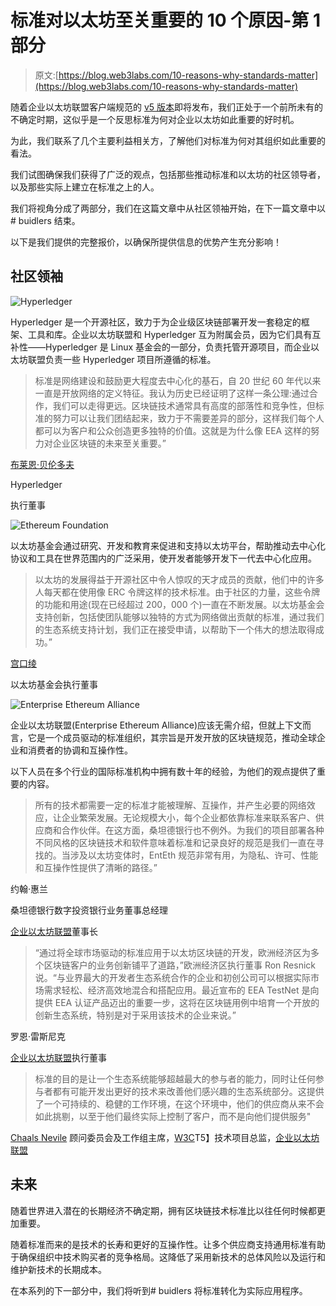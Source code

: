 # 标准对以太坊至关重要的 10 个原因-第 1 部分

> 原文:[https://blog.web3labs.com/10-reasons-why-standards-matter](https://blog.web3labs.com/10-reasons-why-standards-matter)

随着企业以太坊联盟客户端规范的 [v5 版本](https://entethalliance.github.io/client-spec/spec.html)即将发布，我们正处于一个前所未有的不确定时期，这似乎是一个反思标准为何对企业以太坊如此重要的好时机。

为此，我们联系了几个主要利益相关方，了解他们对标准为何对其组织如此重要的看法。

我们试图确保我们获得了广泛的观点，包括那些推动标准和以太坊的社区领导者，以及那些实际上建立在标准之上的人。

我们将视角分成了两部分，我们在这篇文章中从社区领袖开始，在下一篇文章中以# buidlers 结束。

以下是我们提供的完整报价，以确保所提供信息的优势产生充分影响！

## 社区领袖

![Hyperledger](../Images/0e1b89609fc8e8bae03150fe30e38272.png)

Hyperledger 是一个开源社区，致力于为企业级区块链部署开发一套稳定的框架、工具和库。企业以太坊联盟和 Hyperledger 互为附属会员，因为它们具有互补性——Hyperledger 是 Linux 基金会的一部分，负责托管开源项目，而企业以太坊联盟负责一些 Hyperledger 项目所遵循的标准。

> 标准是网络建设和鼓励更大程度去中心化的基石，自 20 世纪 60 年代以来一直是开放网络的定义特征。我认为历史已经证明了这样一条公理:通过合作，我们可以走得更远。区块链技术通常具有高度的部落性和竞争性，但标准的努力可以让我们团结起来，致力于不需要差异的部分，这样我们每个人都可以为客户和公众创造更多独特的价值。这就是为什么像 EEA 这样的努力对企业区块链的未来至关重要。”

[布莱恩·贝伦多夫](https://twitter.com/brianbehlendorf)

Hyperledger

执行董事

![Ethereum Foundation](../Images/c6eb130394adeb94e73715d3c02f8703.png)

以太坊基金会通过研究、开发和教育来促进和支持以太坊平台，帮助推动去中心化协议和工具在世界范围内的广泛采用，使开发者能够开发下一代去中心化应用。

> 以太坊的发展得益于开源社区中令人惊叹的天才成员的贡献，他们中的许多人每天都在使用像 ERC 令牌这样的技术标准。由于社区的力量，这些令牌的功能和用途(现在已经超过 200，000 个)一直在不断发展。以太坊基金会支持创新，包括使团队能够以独特的方式为网络做出贡献的标准，通过我们的生态系统支持计划，我们正在接受申请，以帮助下一个伟大的想法取得成功。”

[宫口绫](https://twitter.com/mi_ayako?lang=en)

以太坊基金会执行董事

![Enterprise Ethereum Alliance](../Images/38dd4bb91772ee1bb24a90a0352ed30c.png)

企业以太坊联盟(Enterprise Ethereum Alliance)应该无需介绍，但就上下文而言，它是一个成员驱动的标准组织，其宗旨是开发开放的区块链规范，推动全球企业和消费者的协调和互操作性。

以下人员在多个行业的国际标准机构中拥有数十年的经验，为他们的观点提供了重要的内容。

> 所有的技术都需要一定的标准才能被理解、互操作，并产生必要的网络效应，让企业繁荣发展。无论规模大小，每个企业都依靠标准来联系客户、供应商和合作伙伴。在这方面，桑坦德银行也不例外。为我们的项目部署各种不同风格的区块链技术和软件意味着标准和记录良好的规范是我们一直在寻找的。当涉及以太坊变体时，EntEth 规范非常有用，为隐私、许可、性能和互操作性提供了清晰的路径。”

约翰·惠兰

桑坦德银行数字投资银行业务董事总经理

[企业以太坊联盟](http://entethalliance.org/)董事长

> “通过将全球市场驱动的标准应用于以太坊区块链的开发，欧洲经济区为多个区块链客户的业务创新铺平了道路，”欧洲经济区执行董事 Ron Resnick 说。“与业界最大的开发者生态系统合作的企业和初创公司可以根据实际市场需求轻松、经济高效地混合和搭配应用。最近宣布的 EEA TestNet 是向提供 EEA 认证产品迈出的重要一步，这将在区块链用例中培育一个开放的创新生态系统，特别是对于采用该技术的企业来说。”

罗恩·雷斯尼克

[企业以太坊联盟](http://entethalliance.org/)执行董事

> 标准的目的是让一个生态系统能够超越最大的参与者的能力，同时让任何参与者都有可能开发出更好的技术来改善他们感兴趣的生态系统部分。这提供了一个可持续的、稳健的工作环境，在这个环境中，他们的供应商从来不会如此挑剔，以至于他们最终实际上控制了客户，而不是向他们提供服务"

[Chaals Nevile](https://twitter.com/chaals)
顾问委员会及工作组主席，[W3C](https://www.w3.org/)T5】技术项目总监，[企业以太坊联盟](http://entethalliance.org/)

## 未来

随着世界进入潜在的长期经济不确定期，拥有区块链技术标准比以往任何时候都更加重要。

随着标准而来的是技术的长寿和更好的互操作性。让多个供应商支持通用标准有助于确保组织中技术购买者的竞争格局。这降低了采用新技术的总体风险以及运行和维护新技术的长期成本。

在本系列的下一部分中，我们将听到# buidlers 将标准转化为实际应用程序。